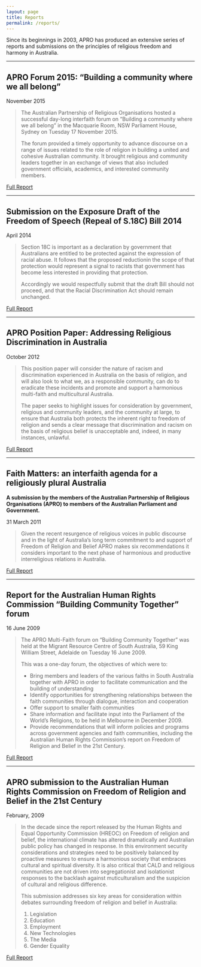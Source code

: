 ```yaml
---
layout: page
title: Reports
permalink: /reports/
---
```


Since its beginnings in 2003, APRO has produced an extensive series of reports and submissions on the principles of religious freedom and harmony in Australia.

***

## APRO Forum 2015: “Building a community where we all belong”

<time>November 2015</time>

>The Australian Partnership of Religious Organisations hosted a successful day-long interfaith forum on “Building a community where we all belong” in the Macquarie Room, NSW Parliament House, Sydney on Tuesday 17 November 2015.
>
>The forum provided a timely opportunity to advance discourse on a range of issues related to the role of religion in building a united and cohesive Australian community. It brought religious and community leaders together in an exchange of views that also included government officials, academics, and interested community
members.

<a href="https://github.com/apro-interfaith/apro/blob/master/files/APRO_forum_2015_final_report.pdf" title="Download PDF of full report" class="button">Full Report</a>

***

## Submission on the Exposure Draft of the Freedom of Speech (Repeal of S.18C) Bill 2014

<time>April 2014</time>

>Section 18C is important as a declaration by government that Australians are entitled to be protected against the expression of racial abuse. It follows that the proposed reductionin the scope of that protection would represent a signal to racists that government has become less interested in providing that protection.
>
>Accordingly we would respectfully submit that the draft Bill should not proceed, and that the Racial Discrimination Act should remain unchanged.

<a href="https://github.com/apro-interfaith/apro/blob/master/files/APRO_submission_RDA_final.pdf" title="Download PDF of full report" class="button">Full Report</a>

***

## APRO Position Paper: Addressing Religious Discrimination in Australia

<time>October 2012</time>

>This position paper will consider the nature of racism and discrimination experienced in Australia on the basis of religion, and will also look to what we, as a responsible community, can do to eradicate these incidents and promote and support a harmonious multi-faith and multicultural Australia.
>
>The paper seeks to highlight issues for consideration by government, religious and community leaders, and the community at large, to ensure that Australia both protects the inherent right to freedom of religion and sends a clear message that discrimination and racism on the basis of religious belief is unacceptable and, indeed, in many instances, unlawful.

<a href="https://github.com/apro-interfaith/apro/blob/master/files/APRO_Position_Paper-Addressing_Religious_Discrimination.pdf" title="Download PDF of full report" class="button">Full Report</a>

***

## Faith Matters: an interfaith agenda for a religiously plural Australia

**A submission by the members of the Australian Partnership of Religious Organisations (APRO) to members of the Australian Parliament and Government.**

<time>31 March 2011</time>

>Given the recent resurgence of religious voices in public discourse and in the light of Australia’s long term commitment to and support of Freedom of Religion and Belief APRO makes six recommendations it considers important to the next phase of harmonious and productive interreligious relations in Australia.

<a href="https://github.com/apro-interfaith/apro/blob/master/files/APRO_Faith_Matters.pdf" title="Download PDF of full report" class="button">Full Report</a>

***

## Report for the Australian Human Rights Commission “Building Community Together” forum

<time>16 June 2009</time>

>The APRO Multi-Faith forum on “Building Community Together” was held at the Migrant Resource Centre of South Australia, 59 King William Street, Adelaide on Tuesday 16 June 2009.
>
>This was a one-day forum, the objectives of which were to:
>
>- Bring members and leaders of the various faiths in South Australia together with APRO in order to facilitate communication and the building of understanding
>- Identify opportunities for strengthening relationships between the faith communities through dialogue, interaction and cooperation
>- Offer support to smaller faith communities
>- Share information and facilitate input into the Parliament of the World’s Religions, to be held in Melbourne in December 2009.
>- Provide recommendations that will inform policies and programs across government agencies and faith communities, including the Australian Human Rights Commission’s report on Freedom of Religion and Belief in the 21st Century.

<a href="https://github.com/apro-interfaith/apro/blob/master/files/APRO_forum_report_June09.pdf" title="Download PDF of full report" class="button">Full Report</a>

***

## APRO submission to the Australian Human Rights Commission on Freedom of Religion and Belief in the 21st Century

<time>February, 2009</time>

>In the decade since the report released by the Human Rights and Equal Opportunity Commission (HREOC) on Freedom of religion and belief, the international climate has altered dramatically and Australian public policy has changed in response. In this environment security considerations and strategies need to be positively balanced by proactive measures to ensure a harmonious society that embraces cultural and spiritual diversity. It is also critical that CALD and religious communities are not driven into segregationist and isolationist responses to the backlash against muticulturalism and the suspicion of cultural and religious difference.
>
>This submission addresses six key areas for consideration within debates surrounding freedom of religion and belief in Australia:
>
>1. Legislation
>2. Education
>3. Employment
>4. New Technologies
>5. The Media
>6. Gender Equality

<a href="https://github.com/apro-interfaith/apro/blob/master/files/APRO_AHRC.pdf" title="Download PDF of full report" class="button">Full Report</a>


